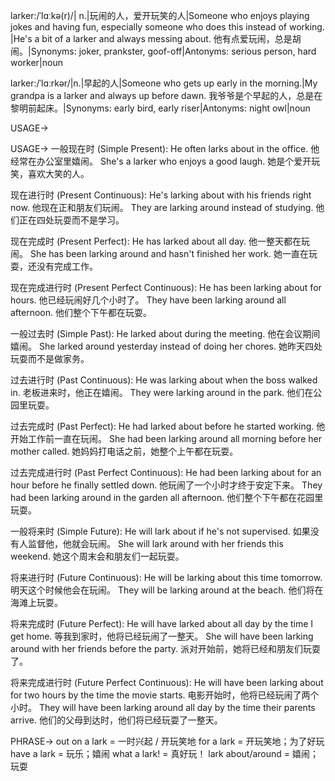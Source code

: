 larker:/ˈlɑːkə(r)/| n.|玩闹的人，爱开玩笑的人|Someone who enjoys playing jokes and having fun, especially someone who does this instead of working. |He's a bit of a larker and always messing about. 他有点爱玩闹，总是胡闹。|Synonyms: joker, prankster, goof-off|Antonyms: serious person, hard worker|noun

larker:/ˈlɑːrkər/|n.|早起的人|Someone who gets up early in the morning.|My grandpa is a larker and always up before dawn. 我爷爷是个早起的人，总是在黎明前起床。|Synonyms: early bird, early riser|Antonyms: night owl|noun


USAGE->

USAGE->
一般现在时 (Simple Present):
He often larks about in the office. 他经常在办公室里嬉闹。
She's a larker who enjoys a good laugh. 她是个爱开玩笑，喜欢大笑的人。

现在进行时 (Present Continuous):
He's larking about with his friends right now. 他现在正和朋友们玩闹。
They are larking around instead of studying. 他们正在四处玩耍而不是学习。

现在完成时 (Present Perfect):
He has larked about all day. 他一整天都在玩闹。
She has been larking around and hasn't finished her work. 她一直在玩耍，还没有完成工作。

现在完成进行时 (Present Perfect Continuous):
He has been larking about for hours. 他已经玩闹好几个小时了。
They have been larking around all afternoon. 他们整个下午都在玩耍。

一般过去时 (Simple Past):
He larked about during the meeting. 他在会议期间嬉闹。
She larked around yesterday instead of doing her chores. 她昨天四处玩耍而不是做家务。

过去进行时 (Past Continuous):
He was larking about when the boss walked in. 老板进来时，他正在嬉闹。
They were larking around in the park. 他们在公园里玩耍。

过去完成时 (Past Perfect):
He had larked about before he started working. 他开始工作前一直在玩闹。
She had been larking around all morning before her mother called. 她妈妈打电话之前，她整个上午都在玩耍。

过去完成进行时 (Past Perfect Continuous):
He had been larking about for an hour before he finally settled down. 他玩闹了一个小时才终于安定下来。
They had been larking around in the garden all afternoon. 他们整个下午都在花园里玩耍。


一般将来时 (Simple Future):
He will lark about if he's not supervised. 如果没有人监督他，他就会玩闹。
She will lark around with her friends this weekend. 她这个周末会和朋友们一起玩耍。

将来进行时 (Future Continuous):
He will be larking about this time tomorrow. 明天这个时候他会在玩闹。
They will be larking around at the beach. 他们将在海滩上玩耍。

将来完成时 (Future Perfect):
He will have larked about all day by the time I get home. 等我到家时，他将已经玩闹了一整天。
She will have been larking around with her friends before the party. 派对开始前，她将已经和朋友们玩耍了。

将来完成进行时 (Future Perfect Continuous):
He will have been larking about for two hours by the time the movie starts. 电影开始时，他将已经玩闹了两个小时。
They will have been larking around all day by the time their parents arrive. 他们的父母到达时，他们将已经玩耍了一整天。


PHRASE->
out on a lark  =  一时兴起  /  开玩笑地
for a lark = 开玩笑地；为了好玩
have a lark =  玩乐；嬉闹
what a lark! = 真好玩！
lark about/around =  嬉闹；玩耍
